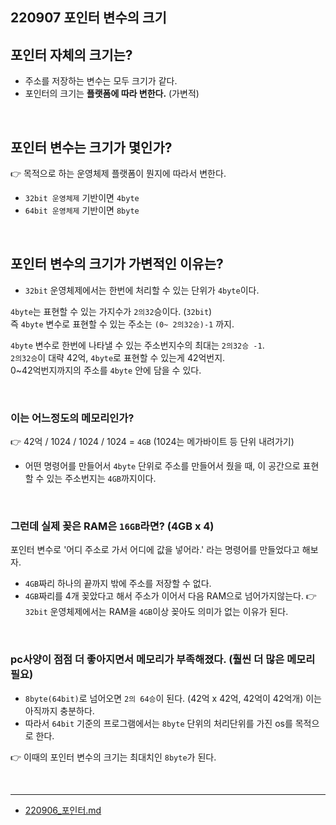 ## 220907 포인터 변수의 크기  

## 포인터 자체의 크기는?
* 주소를 저장하는 변수는 모두 크기가 같다.  
* 포인터의 크기는 **플랫폼에 따라 변한다.** (가변적)  

<br/> 

## 포인터 변수는 크기가 몇인가?
👉 목적으로 하는 운영체제 플랫폼이 뭔지에 따라서 변한다.   
* `32bit 운영체제` 기반이면 `4byte`  
* `64bit 운영체제` 기반이면 `8byte`  
 
<br/> 

## 포인터 변수의 크기가 가변적인 이유는?

* `32bit` 운영체제에서는 한번에 처리할 수 있는 단위가 `4byte`이다. 

`4byte`는 표현할 수 있는 가지수가 `2의32`승이다. (`32bit`)  
즉 `4byte` 변수로 표현할 수 있는 주소는 `(0~ 2의32승)-1` 까지.

`4byte` 변수로 한번에 나타낼 수 있는 주소번지수의 최대는 `2의32승 -1`.  
`2의32승`이 대략 42억, `4byte`로 표현할 수 있는게 42억번지.  
0~42억번지까지의 주소를 `4byte` 안에 담을 수 있다.

<br/> 

### 이는 어느정도의 메모리인가?  
👉 42억 / 1024 / 1024 / 1024 = `4GB` (1024는 메가바이트 등 단위 내려가기)

* 어떤 명령어를 만들어서 `4byte` 단위로 주소를 만들어서 줬을 때, 이 공간으로 표현할 수 있는 주소번지는 `4GB`까지이다.  

<br/> 

### 그런데 실제 꽂은 RAM은 `16GB`라면? (4GB x 4) 
포인터 변수로 '어디 주소로 가서 어디에 값을 넣어라.' 라는 명령어를 만들었다고 해보자.
* `4GB`짜리 하나의 끝까지 밖에 주소를 저장할 수 없다.  
* `4GB`짜리를 4개 꽂았다고 해서 주소가 이어서 다음 RAM으로 넘어가지않는다. 
👉 `32bit` 운영체제에서는 RAM을 `4GB`이상 꽂아도 의미가 없는 이유가 된다.

<br/> 

### pc사양이 점점 더 좋아지면서 메모리가 부족해졌다. (훨씬 더 많은 메모리 필요)  
* `8byte(64bit)`로 넘어오면 `2의 64승`이 된다. (42억 x 42억, 42억이 42억개) 이는 아직까지 충분하다.
* 따라서 `64bit` 기준의 프로그램에서는 `8byte` 단위의 처리단위를 가진 os를 목적으로 한다.

👉 이때의 포인터 변수의 크기는 최대치인 `8byte`가 된다.  

<br/>

---
* [220906_포인터.md](https://github.com/Yoo-Jeong/TIL/blob/master/C%2B%2B/220906_%ED%8F%AC%EC%9D%B8%ED%84%B0.md)


